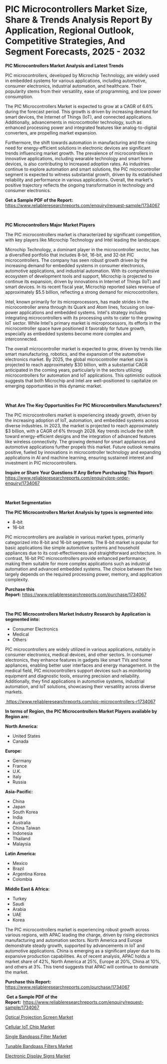 <p><h1>PIC Microcontrollers Market Size, Share & Trends Analysis Report By Application, Regional Outlook, Competitive Strategies, And Segment Forecasts, 2025 - 2032</h1></p><p><strong>PIC Microcontrollers Market Analysis and Latest Trends</strong></p>
<p><p>PIC microcontrollers, developed by Microchip Technology, are widely used in embedded systems for various applications, including automotive, consumer electronics, industrial automation, and healthcare. Their popularity stems from their versatility, ease of programming, and low power consumption.</p><p>The PIC Microcontrollers Market is expected to grow at a CAGR of 6.6% during the forecast period. This growth is driven by increasing demand for smart devices, the Internet of Things (IoT), and connected applications. Additionally, advancements in microcontroller technology, such as enhanced processing power and integrated features like analog-to-digital converters, are propelling market expansion.</p><p>Furthermore, the shift towards automation in manufacturing and the rising need for energy-efficient solutions in electronic devices are significant trends influencing market growth. The prevalence of microcontrollers in innovative applications, including wearable technology and smart home devices, is also contributing to increased adoption rates. As industries continue to explore automation and smart solutions, the PIC microcontroller segment is expected to witness substantial growth, driven by its established reliability and performance in various applications. Overall, the market's positive trajectory reflects the ongoing transformation in technology and consumer electronics.</p></p>
<p><strong>Get a Sample PDF of the Report:&nbsp;</strong> <a href="https://www.reliableresearchreports.com/enquiry/request-sample/1734067?utm_campaign=116&utm_medium=2&utm_source=Github&utm_content=ia&utm_term=10022025&utm_id=pic-microcontrollers">https://www.reliableresearchreports.com/enquiry/request-sample/1734067</a></p>
<p>&nbsp;</p>
<p><strong>PIC Microcontrollers Major Market Players</strong></p>
<p><p>The PIC microcontrollers market is characterized by significant competition, with key players like Microchip Technology and Intel leading the landscape. </p><p>Microchip Technology, a dominant player in the microcontroller sector, has a diversified portfolio that includes 8-bit, 16-bit, and 32-bit PIC microcontrollers. The company has seen robust growth driven by the increasing demand for embedded systems in consumer electronics, automotive applications, and industrial automation. With its comprehensive ecosystem of development tools and support, Microchip is projected to continue its expansion, driven by innovations in Internet of Things (IoT) and smart devices. In its recent fiscal year, Microchip reported sales revenue of approximately $5.5 billion, reflecting a strong demand for microcontrollers.</p><p>Intel, known primarily for its microprocessors, has made strides in the microcontroller arena through its Quark and Atom lines, focusing on low-power applications and embedded systems. Intel's strategy includes integrating microcontrollers with its processing units to cater to the growing IoT sector. While Intel's primary market is microprocessors, its efforts in the microcontroller space have positioned it favorably for future growth, especially as embedded systems become more complex and interconnected.</p><p>The overall microcontroller market is expected to grow, driven by trends like smart manufacturing, robotics, and the expansion of the automotive electronics market. By 2025, the global microcontroller market size is projected to reach approximately $30 billion, with a substantial CAGR anticipated in the coming years, particularly in the sectors utilizing microcontrollers for automation and IoT applications. This optimistic outlook suggests that both Microchip and Intel are well-positioned to capitalize on emerging opportunities in this dynamic market.</p></p>
<p>&nbsp;</p>
<p><strong>What Are The Key Opportunities For PIC Microcontrollers Manufacturers?</strong></p>
<p><p>The PIC microcontrollers market is experiencing steady growth, driven by the increasing adoption of IoT, automation, and embedded systems across diverse industries. In 2023, the market is projected to reach approximately $3 billion, with a CAGR of 6% through 2028. Key trends include the shift toward energy-efficient designs and the integration of advanced features like wireless connectivity. The growing demand for smart appliances and automotive applications further propels this market. Future outlook remains positive, fueled by innovations in microcontroller technology and expanding applications in AI and machine learning, ensuring sustained interest and investment in PIC microcontrollers.</p></p>
<p><strong>Inquire or Share Your Questions If Any Before Purchasing This Report:</strong> <a href="https://www.reliableresearchreports.com/enquiry/pre-order-enquiry/1734067?utm_campaign=116&utm_medium=2&utm_source=Github&utm_content=ia&utm_term=10022025&utm_id=pic-microcontrollers">https://www.reliableresearchreports.com/enquiry/pre-order-enquiry/1734067</a></p>
<p>&nbsp;</p>
<p><strong>Market Segmentation</strong></p>
<p><strong>The PIC Microcontrollers Market Analysis by types is segmented into:</strong></p>
<p><ul><li>8-bit</li><li>16-bit</li></ul></p>
<p><p>PIC microcontrollers are available in various market types, primarily categorized into 8-bit and 16-bit segments. The 8-bit market is popular for basic applications like simple automotive systems and household appliances due to its cost-effectiveness and straightforward architecture. In contrast, 16-bit PIC microcontrollers provide enhanced performance, making them suitable for more complex applications such as industrial automation and advanced embedded systems. The choice between the two largely depends on the required processing power, memory, and application complexity.</p></p>
<p><strong>Purchase this Report:&nbsp;</strong><a href="https://www.reliableresearchreports.com/purchase/1734067?utm_campaign=116&utm_medium=2&utm_source=Github&utm_content=ia&utm_term=10022025&utm_id=pic-microcontrollers">https://www.reliableresearchreports.com/purchase/1734067</a></p>
<p>&nbsp;</p>
<p><strong>The PIC Microcontrollers Market Industry Research by Application is segmented into:</strong></p>
<p><ul><li>Consumer Electronics</li><li>Medical</li><li>Others</li></ul></p>
<p><p>PIC microcontrollers are widely utilized in various applications, notably in consumer electronics, medical devices, and other sectors. In consumer electronics, they enhance features in gadgets like smart TVs and home appliances, enabling better user interfaces and energy management. In the medical field, PIC microcontrollers support devices such as monitoring equipment and diagnostic tools, ensuring precision and reliability. Additionally, they find applications in automotive systems, industrial automation, and IoT solutions, showcasing their versatility across diverse markets.</p></p>
<p><a href="https://www.reliableresearchreports.com/pic-microcontrollers-r1734067?utm_campaign=116&utm_medium=2&utm_source=Github&utm_content=ia&utm_term=10022025&utm_id=pic-microcontrollers">&nbsp;https://www.reliableresearchreports.com/pic-microcontrollers-r1734067</a></p>
<p><strong>In terms of Region, the PIC Microcontrollers Market Players available by Region are:</strong></p>
<p>
    <p> <strong> North America: </strong>
        <ul>
            <li>United States</li>
            <li>Canada</li>
        </ul>
        </p> 
    <p> <strong> Europe: </strong>
        <ul>
            <li>Germany</li>
            <li>France</li>
            <li>U.K.</li>
            <li>Italy</li>
            <li>Russia</li>
        </ul>
        </p> 
    <p> <strong> Asia-Pacific: </strong>
        <ul>
            <li>China</li>
            <li>Japan</li>
            <li>South Korea</li>
            <li>India</li>
            <li>Australia</li>
            <li>China Taiwan</li>
            <li>Indonesia</li>
            <li>Thailand</li>
            <li>Malaysia</li>
        </ul>
        </p> 
    <p> <strong> Latin America: </strong>
        <ul>
            <li>Mexico</li>
            <li>Brazil</li>
            <li>Argentina Korea</li>
            <li>Colombia</li>
        </ul>
        </p> 
    <p> <strong> Middle East & Africa: </strong>
        <ul>
            <li>Turkey</li>
            <li>Saudi</li>
            <li>Arabia</li>
            <li>UAE</li>
            <li>Korea</li>
        </ul>
    </p>
    </p>
<p><p>The PIC microcontrollers market is experiencing robust growth across various regions, with APAC leading the charge, driven by rising electronics manufacturing and automation sectors. North America and Europe demonstrate steady growth, supported by advancements in IoT and automotive applications. China is emerging as a significant player due to its expansive production capabilities. As of recent analysis, APAC holds a market share of 42%, North America at 25%, Europe at 20%, China at 10%, and others at 3%. This trend suggests that APAC will continue to dominate the market.</p></p>
<p><strong>Purchase this Report: </strong><a href="https://www.reliableresearchreports.com/purchase/1734067?utm_campaign=116&utm_medium=2&utm_source=Github&utm_content=ia&utm_term=10022025&utm_id=pic-microcontrollers">https://www.reliableresearchreports.com/purchase/1734067</a></p>
<p>&nbsp;<strong>Get a Sample PDF of the Report:&nbsp;&nbsp;</strong><a href="https://www.reliableresearchreports.com/enquiry/request-sample/1734067?utm_campaign=116&utm_medium=2&utm_source=Github&utm_content=ia&utm_term=10022025&utm_id=pic-microcontrollers">https://www.reliableresearchreports.com/enquiry/request-sample/1734067</a></p>
<p><strong></strong></p>
<p><p><a href="https://github.com/rosalinebhakta48/Market-Research-Report-List-1/blob/main/optical-projection-screen-market.md?utm_campaign=116&utm_medium=2&utm_source=Github&utm_content=ia&utm_term=10022025&utm_id=pic-microcontrollers">Optical Projection Screen Market</a></p><p><a href="https://github.com/darenph8er/Market-Research-Report-List-1/blob/main/cellular-iot-chip-market.md?utm_campaign=116&utm_medium=2&utm_source=Github&utm_content=ia&utm_term=10022025&utm_id=pic-microcontrollers">Cellular IoT Chip Market</a></p><p><a href="https://github.com/kimberjam0i/Market-Research-Report-List-1/blob/main/single-bandpass-filter-market.md?utm_campaign=116&utm_medium=2&utm_source=Github&utm_content=ia&utm_term=10022025&utm_id=pic-microcontrollers">Single Bandpass Filter Market</a></p><p><a href="https://github.com/ElviraLeka1962/Market-Research-Report-List-1/blob/main/tunable-bandpass-filters-market.md?utm_campaign=116&utm_medium=2&utm_source=Github&utm_content=ia&utm_term=10022025&utm_id=pic-microcontrollers">Tunable Bandpass Filters Market</a></p><p><a href="https://github.com/nathaliehurles7142/Market-Research-Report-List-1/blob/main/electronic-display-signs-market.md?utm_campaign=116&utm_medium=2&utm_source=Github&utm_content=ia&utm_term=10022025&utm_id=pic-microcontrollers">Electronic Display Signs Market</a></p></p>